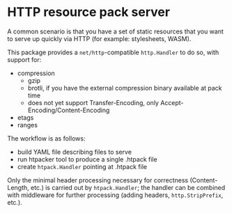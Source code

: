 # HTTP resource pack server

A common scenario is that you have a set of static resources that you want to
serve up quickly via HTTP (for example: stylesheets, WASM).

This package provides a `net/http`-compatible `http.Handler` to do so, with
support for:
- compression
  - gzip
  - brotli, if you have the external compression binary available at pack time
  - does not yet support Transfer-Encoding, only Accept-Encoding/Content-Encoding
- etags
- ranges

The workflow is as follows:
- build YAML file describing files to serve
- run htpacker tool to produce a single .htpack file
- create `htpack.Handler` pointing at .htpack file

Only the minimal header processing necessary for correctness (Content-Length,
etc.) is carried out by `htpack.Handler`; the handler can be combined with
middleware for further processing (adding headers, `http.StripPrefix`, etc.).
